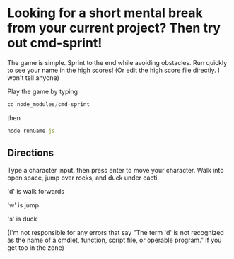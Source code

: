 Looking for a short mental break from your current project? Then try out cmd-sprint!
===========

The game is simple. Sprint to the end while avoiding obstacles. Run quickly to see your name in the high scores! (Or edit the high score file directly. I won't tell anyone)

Play the game by typing
```javascript
cd node_modules/cmd-sprint
```

then 
```javascript
node runGame.js
```

Directions
---
Type a character input, then press enter to move your character. Walk into open space, jump over rocks, and duck under cacti.

'd' is walk forwards

'w' is jump

's' is duck

(I'm not responsible for any errors that say "The term 'd' is not recognized as the name of a cmdlet, function, script file, or operable program." if you get too in the zone)